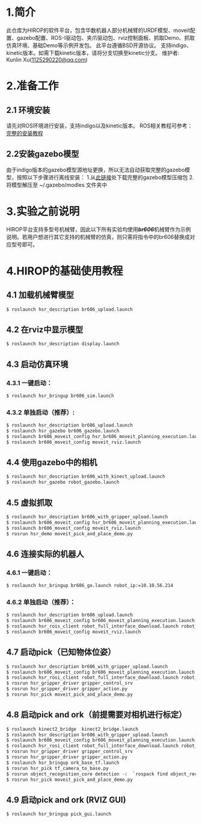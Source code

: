 # 1.简介
   此仓库为HIROP的软件平台，包含华数机器人部分机械臂的URDF模型、moveit配置、gazebo配置、ROS-I驱动包、夹爪驱动包、rviz控制面板、抓取Demo、抓取仿真环境、基础Demo等示例开发包。
   此平台遵循BSD开源协议。
   支持indigo、kinetic版本。如需下载kinetic版本，请将分支切换至kinetic分支。
   维护者: Kunlin Xu(1125290220@qq.com)

# 2.准备工作

## 2.1 环境安装
   请先对ROS环境进行安装，支持indigo以及kinetic版本。
   ROS相关教程可参考：[完整的安装教程](https://github.com/HSRobot/hsr_irp/blob/master/ROS-install.md)

## 2.2安装gazebo模型
   由于indigo版本的gazebo模型源地址更换，所以无法自动获取完整的gazebo模型，按照以下步骤进行离线安装：
   1.从[此链接](https://bitbucket.org/osrf/gazebo_models/downloads/)处下载完整的gazebo模型压缩包
   2.将模型解压至 ~/.gazebo/modles 文件夹中

# 3.实验之前说明
   HIROP平台支持多型号机械臂，因此以下所有实验均使用***br606***机械臂作为示例说明。若用户想进行其它支持的机械臂的仿真，则只需将指令中的br606替换成对应型号即可。

# 4.HIROP的基础使用教程

## 4.1 加载机械臂模型
   ```bash
   $ roslaunch hsr_description br606_upload.launch
   ```

## 4.2 在rviz中显示模型
   ```bash
   $ roslaunch hsr_description display.launch
   ```

## 4.3 启动仿真环境

### 4.3.1 一键启动：	
   ```bash
   $ roslaunch hsr_bringup br606_sim.launch
   ```

### 4.3.2 单独启动（推荐）:
   ```bash
   $ roslaunch hsr_description br606_upload.launch 
   $ roslaunch hsr_gazebo br606_gazebo.launch
   $ roslaunch br606_moveit_config hsr_br606_moveit_planning_execution.launch sim:=true
   $ roslaunch br606_moveit_config moveit_rviz.launch
   ```

## 4.4 使用gazebo中的相机
   ```bash
   $ roslaunch hsr_description br606_with_kinect_upload.launch
   $ roslaunch hsr_gazebo robot_gazebo.launch
   ```

## 4.5 虚拟抓取
   ```bash
   $ roslaunch hsr_description br606_with_gripper_upload.launch
   $ roslaunch br606_moveit_config hsr_br606_moveit_planning_execution.launch sim:=true
   $ roslaunch br606_moveit_config moveit_rviz.launch
   $ rosrun hsr_demo moveit_pick_and_place_demo.py
   ```

## 4.6 连接实际的机器人

### 4.6.1 一键启动：	
   ```bash
   $ roslaunch hsr_bringup br606_go.launch robot_ip:=10.10.56.214
   ```

### 4.6.2 单独启动（推荐）：
   ```bash
   $ roslaunch hsr_description br606_upload.launch 
   $ roslaunch br606_moveit_config br606_moveit_planning_execution.launch sim:=false
   $ roslaunch hsr_rois_client robot_full_interface_download.launch robot_ip:=10.10.56.214
   $ roslaunch br606_moveit_config moveit_rviz.launch
   ```

## 4.7 启动pick（已知物体位姿）
   ```bash
   $ roslaunch hsr_description br606_with_gripper_upload.launch
   $ roslaunch br606_moveit_config br606_moveit_planning_execution.launch sim:=false
   $ roslaunch hsr_rosi_client robot_full_interface_download.launch robot_ip:=10.10.56.214
   $ rosrun hsr_gripper_driver gripper_control_srv
   $ rosrun hsr_gripper_driver gripper_action.py
   $ rosrun hsr_pick moveit_pick_and_place_demo.py
   ```

## 4.8 启动pick and ork（前提需要对相机进行标定）
   ```bash
   $ roslaunch kinect2_bridge  kinect2_bridge.launch
   $ roslaunch hsr_description br606_with_gripper_upload.launch
   $ roslaunch br606_moveit_config br606_moveit_planning_execution.launch sim:=false
   $ roslaunch hsr_rosi_client robot_full_interface_download.launch robot_ip:=10.10.56.214
   $ rosrun hsr_gripper_driver gripper_control_srv
   $ rosrun hsr_gripper_driver gripper_action.py
   $ roslaunch hsr_bringup ork_base_tf.launch
   $ rosrun hsr_pick tf_camera_to_base.py
   $ rosrun object_recognition_core detection -c  `rospack find object_recognition_linemod`/conf/detection.ros.ork	
   $ rosrun hsr_pick moveit_pick_and_place_demo.py
   ```

## 4.9 启动pick and ork (RVIZ GUI)
   ```bash
   $ roslaunch hsr_bringup pick_gui.launch
   ```

